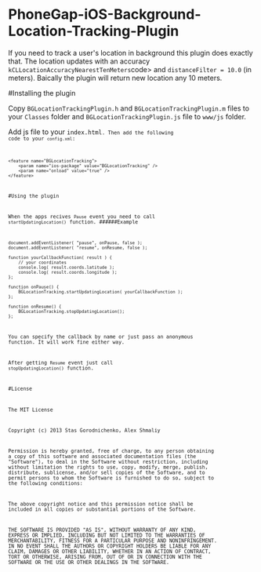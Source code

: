 PhoneGap-iOS-Background-Location-Tracking-Plugin
================================================

If you need to track a user's location in background this plugin does exactly that. The location updates with an accuracy <code>kCLLocationAccuracyNearestTenMeters</code>code> and <code>distanceFilter = 10.0</code> (in meters). Baically the plugin will return new location any 10 meters. 

#Installing the plugin

Copy <code>BGLocationTrackingPlugin.h</code> and <code>BGLocationTrackingPlugin.m</code> files to your <code>Classes</code> folder and <code>BGLocationTrackingPlugin.js</code> file to <code>www/js</code> folder.

Add js file to your <code>index.html<code>. Then add the following code to your <code>config.xml</code>:

	<feature name="BGLocationTracking">
		<param name="ios-package" value="BGLocationTracking" />
		<param name="onload" value="true" />
	</feature>

#Using the plugin

When the apps recives <code>Pause</code> event you need to call <code>startUpdatingLocation()</code> function. 
######Example
	
	document.addEventListener( "pause", onPause, false );
    document.addEventListener( "resume", onResume, false );

    function yourCallbackFunction( result ) {
    	// your coordinates
		console.log( result.coords.latitude );
		console.log( result.coords.longitude );
	};

	function onPause() {
		BGLocationTracking.startUpdatingLocation( yourCallbackFunction );	
	};

	function onResume() {
        BGLocationTracking.stopUpdatingLocation();
    };

	

You can specify the callback by name or just pass an anonymous function. It will work fine either way.

After getting <code>Resume</code> event just call <code>stopUpdatingLocation()</code> function.

#License

The MIT License

Copyright (c) 2013 Stas Gorodnichenko, Alex Shmaliy

Permission is hereby granted, free of charge, to any person obtaining a copy of this software and associated documentation files (the "Software"), to deal in the Software without restriction, including without limitation the rights to use, copy, modify, merge, publish, distribute, sublicense, and/or sell copies of the Software, and to permit persons to whom the Software is furnished to do so, subject to the following conditions:

The above copyright notice and this permission notice shall be included in all copies or substantial portions of the Software.

THE SOFTWARE IS PROVIDED "AS IS", WITHOUT WARRANTY OF ANY KIND, EXPRESS OR IMPLIED, INCLUDING BUT NOT LIMITED TO THE WARRANTIES OF MERCHANTABILITY, FITNESS FOR A PARTICULAR PURPOSE AND NONINFRINGEMENT. IN NO EVENT SHALL THE AUTHORS OR COPYRIGHT HOLDERS BE LIABLE FOR ANY CLAIM, DAMAGES OR OTHER LIABILITY, WHETHER IN AN ACTION OF CONTRACT, TORT OR OTHERWISE, ARISING FROM, OUT OF OR IN CONNECTION WITH THE SOFTWARE OR THE USE OR OTHER DEALINGS IN THE SOFTWARE.
